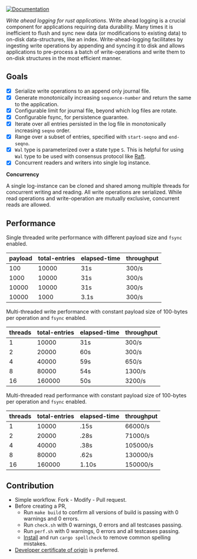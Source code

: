[![Documentation](https://docs.rs/wral/badge.svg?style=flat-square)](https://docs.rs/wral)

_Write ahead logging for rust applications_. Write ahead logging is a
crucial component for applications requiring data durability. Many times it
is inefficient to flush and sync new data (or modifications to existing data)
to on-disk data-structures, like an index. Write-ahead-logging facilitates
by ingesting write operations by appending and syncing it to disk and allows
applications to pre-process a batch of write-operations and write them to
on-disk structures in the most efficient manner.

Goals
-----

* [x] Serialize write operations to an append only journal file.
* [x] Generate monotonically increasing `sequence-number` and return the
  same to the application.
* [x] Configurable limit for journal file, beyond which log files are rotate.
* [x] Configurable fsync, for persistence guarantee.
* [x] Iterate over all entries persisted in the log file in monotonically
  increasing `seqno` order.
* [x] Range over a subset of entries, specified with `start-seqno` and
  `end-seqno`.
* [x] `Wal` type is parameterized over a state type `S`. This is helpful for
  using `Wal` type to be used with consensus protocol like [Raft][raft].
* [x] Concurrent readers and writers into single log instance.

**Concurrency**

A single log-instance can be cloned and shared among multiple threads
for concurrent writing and reading. All write operations are serialized.
While read operations and write-operation are mutually exclusive,
concurrent reads are allowed.

Performance
-----------

Single threaded write performance with different payload size and
`fsync` enabled.

payload |  total-entries | elapsed-time | throughput
--------|----------------|--------------|------------
  100   |   10000        |   31s        |  300/s
  1000  |   10000        |   31s        |  300/s
  10000 |   10000        |   31s        |  300/s
  10000 |    1000        |   3.1s       |  300/s

Multi-threaded write performance with constant payload size of
100-bytes per operation and `fsync` enabled.

threads |  total-entries | elapsed-time | throughput
--------|----------------|--------------|------------
  1     |   10000        |  31s         |   300/s
  2     |   20000        |  60s         |   300/s
  4     |   40000        |  59s         |   650/s
  8     |   80000        |  54s         |  1300/s
  16    |  160000        |  50s         |  3200/s

Multi-threaded read performance with constant payload size of
100-bytes per operation and `fsync` enabled.

threads |  total-entries | elapsed-time | throughput
--------|----------------|--------------|------------
  1     |   10000        |     .15s     |  66000/s
  2     |   20000        |     .28s     |  71000/s
  4     |   40000        |     .38s     | 105000/s
  8     |   80000        |     .62s     | 130000/s
  16    |  160000        |    1.10s     | 150000/s 

Contribution
------------

* Simple workflow. Fork - Modify - Pull request.
* Before creating a PR,
  * Run `make build` to confirm all versions of build is passing with
    0 warnings and 0 errors.
  * Run `check.sh` with 0 warnings, 0 errors and all testcases passing.
  * Run `perf.sh` with 0 warnings, 0 errors and all testcases passing.
  * [Install][spellcheck] and run `cargo spellcheck` to remove common spelling mistakes.
* [Developer certificate of origin][dco] is preferred.

[spellcheck]: https://github.com/drahnr/cargo-spellcheck
[dco]: https://developercertificate.org/
[raft]: https://raft.github.io
